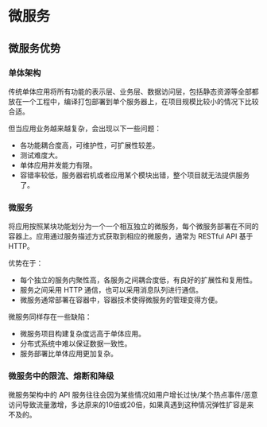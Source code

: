 # 微服务

## 微服务优势

### 单体架构

传统单体应用将所有功能的表示层、业务层、数据访问层，包括静态资源等全部都放在一个工程中，编译打包部署到单个服务器上，在项目规模比较小的情况下比较合适。

但当应用业务越来越复杂，会出现以下一些问题：

- 各功能耦合度高，可维护性，可扩展性较差。
- 测试难度大。
- 单体应用并发能力有限。
- 容错率较低，服务器宕机或者应用某个模块出错，整个项目就无法提供服务了。

### 微服务

将应用按照某块功能划分为一个一个相互独立的微服务，每个微服务部署在不同的容器上。应用通过服务描述方式获取到相应的微服务，通常为 RESTful API 基于 HTTP。

优势在于：

- 每个独立的服务内聚性高，各服务之间耦合度低，有良好的扩展性和复用性。
- 服务之间采用 HTTP 通信，也可以采用消息队列进行通信。
- 微服务通常部署在容器中，容器技术使得微服务的管理变得方便。

微服务同样存在一些缺陷：

- 微服务项目构建复杂度远高于单体应用。
- 分布式系统中难以保证数据一致性。
- 服务部署比单体应用更加复杂。



### 微服务中的限流、熔断和降级

微服务架构中的 API 服务往往会因为某些情况如用户增长过快/某个热点事件/恶意访问导致流量激增，多达原来的10倍或20倍，如果真遇到这种情况弹性扩容是来不及的。